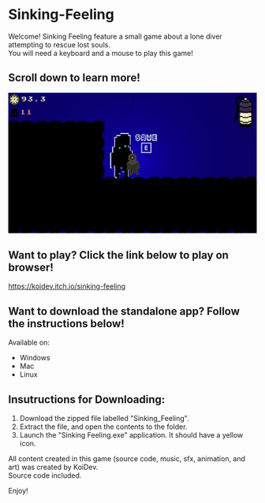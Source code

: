 # Sinking-Feeling

Welcome! Sinking Feeling feature a small game about a lone diver attempting to rescue lost souls.  
You will need a keyboard and a mouse to play this game! 

## Scroll down to learn more!

![alt text](https://github.com/KoiDeve/Sinking-Feeling/blob/main/Snapshots/Snapshot_0.PNG?raw=true)

## Want to play? Click the link below to play on browser!
https://koidev.itch.io/sinking-feeling  

## Want to download the standalone app? Follow the instructions below!

Available on:  
 - Windows
 - Mac
 - Linux
  
## Insutructions for Downloading:  

1. Download the zipped file labelled "Sinking_Feeling".
2. Extract the file, and open the contents to the folder.
3. Launch the "Sinking Feeling.exe" application. It should have a yellow icon.

All content created in this game (source code, music, sfx, animation, and art) was created by KoiDev.  
Source code included.

Enjoy!
